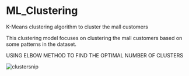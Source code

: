 # ML_Clustering

K-Means clustering algorithm to cluster the mall customers

This clustering model focuses on clustering the mall customers based on some patterns in the dataset.

USING ELBOW METHOD TO FIND THE OPTIMAL NUMBER OF CLUSTERS

![clustersnip](https://user-images.githubusercontent.com/90599757/133757359-a2075ece-255e-4584-9fe3-c2cf9fd2374b.PNG)
